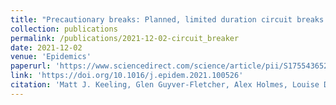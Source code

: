 ```yaml
---
title: "Precautionary breaks: Planned, limited duration circuit breaks to control the prevalence of SARS-CoV-2 and the burden of COVID-19 disease"
collection: publications
permalink: /publications/2021-12-02-circuit_breaker
date: 2021-12-02
venue: 'Epidemics'
paperurl: 'https://www.sciencedirect.com/science/article/pii/S1755436521000700/pdfft?md5=fe79d5ccc88053c6062fc30347ef2a5d&pid=1-s2.0-S1755436521000700-main.pdf'
link: 'https://doi.org/10.1016/j.epidem.2021.100526'
citation: 'Matt J. Keeling, Glen Guyver-Fletcher, Alex Holmes, Louise Dyson, Michael J Tildesley, <b>Edward M Hill</b>, Graham F Medley. (2021). &quot;Precautionary breaks: Planned, limited duration circuit breaks to control the prevalence of SARS-CoV-2 and the burden of COVID-19 disease.&quot; <i>Epidemics</i>, <b>37</b>: 100526. doi:10.1016/j.epidem.2021.100526.'
---
```

